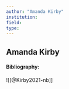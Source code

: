 ```yaml
---
author: "Amanda Kirby"
institution:
field:
type:
---
```


## Amanda Kirby
#### Bibliography:

![[@Kirby2021-nb]]